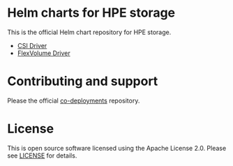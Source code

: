# Helm charts for HPE storage
This is the official Helm chart repository for HPE storage.

- [CSI Driver](https://github.com/hpe-storage/co-deployments/blob/master/helm/charts/hpe-csi-driver/README.md)
- [FlexVolume Driver](https://github.com/hpe-storage/co-deployments/blob/master/helm/charts/hpe-flexvolume-driver/README.md)

# Contributing and support
Please the official [co-deployments](https://github.com/hpe-storage/co-deployments) repository.

# License
This is open source software licensed using the Apache License 2.0. Please see [LICENSE](LICENSE) for details.

